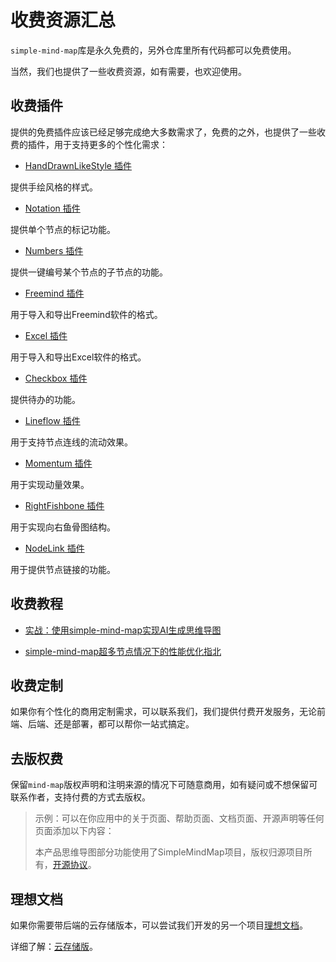 # 收费资源汇总

`simple-mind-map`库是永久免费的，另外仓库里所有代码都可以免费使用。

当然，我们也提供了一些收费资源，如有需要，也欢迎使用。

## 收费插件

提供的免费插件应该已经足够完成绝大多数需求了，免费的之外，也提供了一些收费的插件，用于支持更多的个性化需求：

- [HandDrawnLikeStyle 插件](./plugins/handDrawnLikeStyle.md)

提供手绘风格的样式。

- [Notation 插件](./plugins/notation.md)

提供单个节点的标记功能。

- [Numbers 插件](./plugins/numbers.md)

提供一键编号某个节点的子节点的功能。

- [Freemind 插件](./plugins/freemind.md)

用于导入和导出Freemind软件的格式。

- [Excel 插件](./plugins/excel.md)

用于导入和导出Excel软件的格式。

- [Checkbox 插件](./plugins/checkbox.md)

提供待办的功能。

- [Lineflow 插件](./plugins/lineflow.md)

用于支持节点连线的流动效果。

- [Momentum 插件](./plugins/momentum.md)

用于实现动量效果。

- [RightFishbone 插件](./plugins/rightFishbone.md)

用于实现向右鱼骨图结构。

- [NodeLink 插件](./plugins/nodeLink.md)

用于提供节点链接的功能。

## 收费教程

- [实战：使用simple-mind-map实现AI生成思维导图](./course/course34.md)

- [simple-mind-map超多节点情况下的性能优化指北](./course/course35.md)

## 收费定制

如果你有个性化的商用定制需求，可以联系我们，我们提供付费开发服务，无论前端、后端、还是部署，都可以帮你一站式搞定。

## 去版权费

保留`mind-map`版权声明和注明来源的情况下可随意商用，如有疑问或不想保留可联系作者，支持付费的方式去版权。

> 示例：可以在你应用中的关于页面、帮助页面、文档页面、开源声明等任何页面添加以下内容：
>
> 本产品思维导图部分功能使用了SimpleMindMap项目，版权归源项目所有，[开源协议](https://github.com/wanglin2/mind-map/blob/main/LICENSE)。

## 理想文档

如果你需要带后端的云存储版本，可以尝试我们开发的另一个项目[理想文档](https://github.com/wanglin2/lx-doc)。

详细了解：[云存储版](/cloudStorage)。
